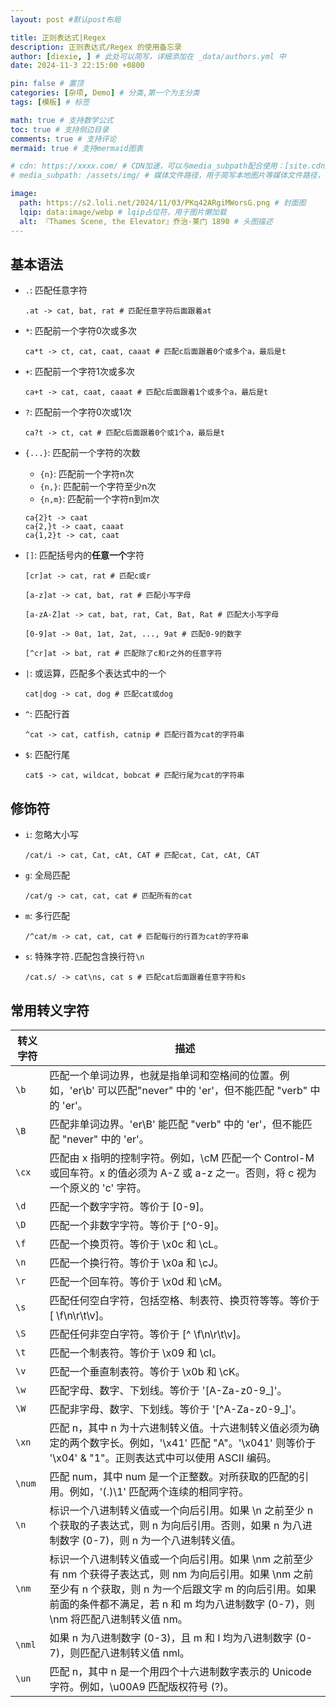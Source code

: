 ```yaml
---
layout: post #默认post布局

title: 正则表达式|Regex
description: 正则表达式/Regex 的使用备忘录
author: [diexie, ] # 此处可以简写，详细添加在 _data/authors.yml 中
date: 2024-11-3 22:15:00 +0800

pin: false # 置顶
categories: [杂项, Demo] # 分类,第一个为主分类
tags: [模板] # 标签

math: true # 支持数学公式
toc: true # 支持侧边目录
comments: true # 支持评论
mermaid: true # 支持mermaid图表

# cdn: https://xxxx.com/ # CDN加速，可以与media_subpath配合使用：[site.cdn/][page.media_subpath/]file.ext
# media_subpath: /assets/img/ # 媒体文件路径，用于简写本地图片等媒体文件路径，注意：封面图路径**会受影响**

image:
  path: https://s2.loli.net/2024/11/03/PKq42ARgiMWorsG.png # 封面图
  lqip: data:image/webp # lqip占位符，用于图片懒加载
  alt: 『Thames Scene, the Elevator』乔治·莱门 1890 # 头图描述
---
```


## 基本语法

- `.`: 匹配任意字符
  ```regex
  .at -> cat, bat, rat # 匹配任意字符后面跟着at
  ```

- `*`: 匹配前一个字符0次或多次
  ```regex
  ca*t -> ct, cat, caat, caaat # 匹配c后面跟着0个或多个a，最后是t
  ```

- `+`: 匹配前一个字符1次或多次
  ```regex
  ca+t -> cat, caat, caaat # 匹配c后面跟着1个或多个a，最后是t
  ```

- `?`: 匹配前一个字符0次或1次
  ```regex
  ca?t -> ct, cat # 匹配c后面跟着0个或1个a，最后是t
  ```

- `{...}`: 匹配前一个字符的次数
  - `{n}`: 匹配前一个字符n次
  - `{n,}`: 匹配前一个字符至少n次
  - `{n,m}`: 匹配前一个字符n到m次
  ```regex
  ca{2}t -> caat
  ca{2,}t -> caat, caaat
  ca{1,2}t -> cat, caat
  ```

- `[]`: 匹配括号内的**任意一个**字符
  ```regex
  [cr]at -> cat, rat # 匹配c或r

  [a-z]at -> cat, bat, rat # 匹配小写字母

  [a-zA-Z]at -> cat, bat, rat, Cat, Bat, Rat # 匹配大小写字母

  [0-9]at -> 0at, 1at, 2at, ..., 9at # 匹配0-9的数字

  [^cr]at -> bat, rat # 匹配除了c和r之外的任意字符
  ```

- `|`: 或运算，匹配多个表达式中的一个
  ```regex
  cat|dog -> cat, dog # 匹配cat或dog
  ```

- `^`: 匹配行首
  ```regex
  ^cat -> cat, catfish, catnip # 匹配行首为cat的字符串
  ```

- `$`: 匹配行尾
  ```regex
  cat$ -> cat, wildcat, bobcat # 匹配行尾为cat的字符串
  ```

## 修饰符

- `i`: 忽略大小写
  ```regex
  /cat/i -> cat, Cat, cAt, CAT # 匹配cat, Cat, cAt, CAT
  ```

- `g`: 全局匹配
  ```regex
  /cat/g -> cat, cat, cat # 匹配所有的cat
  ```

- `m`: 多行匹配
  ```regex
  /^cat/m -> cat, cat, cat # 匹配每行的行首为cat的字符串
  ```

- `s`: 特殊字符`.`匹配包含换行符`\n`
  ```regex
  /cat.s/ -> cat\ns, cat s # 匹配cat后面跟着任意字符和s
  ```

## 常用转义字符

| 转义字符 | 描述                                                                                                                                                                                                                                                |
| -------- | --------------------------------------------------------------------------------------------------------------------------------------------------------------------------------------------------------------------------------------------------- |
| `\b`     | 匹配一个单词边界，也就是指单词和空格间的位置。例如，'er\b' 可以匹配"never" 中的 'er'，但不能匹配 "verb" 中的 'er'。                                                                                                                                 |
| `\B`     | 匹配非单词边界。'er\B' 能匹配 "verb" 中的 'er'，但不能匹配 "never" 中的 'er'。                                                                                                                                                                      |
| `\cx`    | 匹配由 x 指明的控制字符。例如，\cM 匹配一个 Control-M 或回车符。x 的值必须为 A-Z 或 a-z 之一。否则，将 c 视为一个原义的 'c' 字符。                                                                                                                  |
| `\d`     | 匹配一个数字字符。等价于 [0-9]。                                                                                                                                                                                                                    |
| `\D`     | 匹配一个非数字字符。等价于 [^0-9]。                                                                                                                                                                                                                 |
| `\f`     | 匹配一个换页符。等价于 \x0c 和 \cL。                                                                                                                                                                                                                |
| `\n`     | 匹配一个换行符。等价于 \x0a 和 \cJ。                                                                                                                                                                                                                |
| `\r`     | 匹配一个回车符。等价于 \x0d 和 \cM。                                                                                                                                                                                                                |
| `\s`     | 匹配任何空白字符，包括空格、制表符、换页符等等。等价于 [ \f\n\r\t\v]。                                                                                                                                                                              |
| `\S`     | 匹配任何非空白字符。等价于 [^ \f\n\r\t\v]。                                                                                                                                                                                                         |
| `\t`     | 匹配一个制表符。等价于 \x09 和 \cI。                                                                                                                                                                                                                |
| `\v`     | 匹配一个垂直制表符。等价于 \x0b 和 \cK。                                                                                                                                                                                                            |
| `\w`     | 匹配字母、数字、下划线。等价于 '[A-Za-z0-9_]'。                                                                                                                                                                                                     |
| `\W`     | 匹配非字母、数字、下划线。等价于 '[^A-Za-z0-9_]'。                                                                                                                                                                                                  |
| `\xn`    | 匹配 n，其中 n 为十六进制转义值。十六进制转义值必须为确定的两个数字长。例如，'\x41' 匹配 "A"。'\x041' 则等价于 '\x04' & "1"。正则表达式中可以使用 ASCII 编码。                                                                                      |
| `\num`   | 匹配 num，其中 num 是一个正整数。对所获取的匹配的引用。例如，'(.)\1' 匹配两个连续的相同字符。                                                                                                                                                       |
| `\n`     | 标识一个八进制转义值或一个向后引用。如果 \n 之前至少 n 个获取的子表达式，则 n 为向后引用。否则，如果 n 为八进制数字 (0-7)，则 n 为一个八进制转义值。                                                                                                |
| `\nm`    | 标识一个八进制转义值或一个向后引用。如果 \nm 之前至少有 nm 个获得子表达式，则 nm 为向后引用。如果 \nm 之前至少有 n 个获取，则 n 为一个后跟文字 m 的向后引用。如果前面的条件都不满足，若 n 和 m 均为八进制数字 (0-7)，则 \nm 将匹配八进制转义值 nm。 |
| `\nml`   | 如果 n 为八进制数字 (0-3)，且 m 和 l 均为八进制数字 (0-7)，则匹配八进制转义值 nml。                                                                                                                                                                 |
| `\un`    | 匹配 n，其中 n 是一个用四个十六进制数字表示的 Unicode 字符。例如，\u00A9 匹配版权符号 (?)。                                                                                                                                                         |

